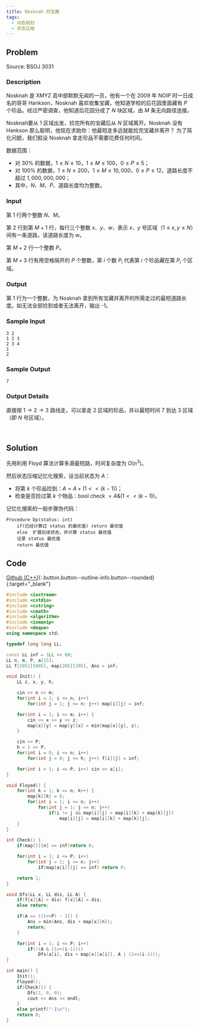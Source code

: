 ```yaml
---
title: Nosknah 的宝藏
tags:
  - 动态规划
  - 状态压缩
---
```


## Problem

Source: BSOJ 3031


### Description

Nosknah 是 XMYZ 高中部默默无闻的一员，他有一个在 2009 年 NOIP 时一日成名的哥哥 Hankson，Nosknah 喜欢收集宝藏，他知道学校的后花园里面藏有 $P$ 个珍品。经过严密调查，他知道后花园分成了 $N$ 块区域，由 $M$ 条无向路径连接。 

Nosknah要从 1 区域出发，捡完所有的宝藏后从 $N$ 区域离开。Nosknah 没有 Hankson 那么聪明，他现在求助你：他最短走多远就能捡完宝藏并离开？ 为了简化问题，我们假设 Nosknah 拿走珍品不需要花费任何时间。

数据范围：

- 对 $30 \%$ 的数据，$1 \leq N \leq 10，1 \leq M \leq 100，0 \leq P \leq 5$；
- 对 $100 \%$ 的数据，$1 \leq N \leq 200，1 \leq M \leq 10,000，0 \leq P \leq 12$，道路长度不超过 $1,000,000,000$；
- 其中，$N$、$M$、$P$、道路长度均为整数。 


### Input

第 1 行两个整数 $N$、$M$。 　

第 2 行到第 $M+1$ 行，每行三个整数 $x$、$y$、$w$，表示 $x$、$y$ 号区域（$1 \leq x, y \leq N$）间有一条道路，该道路长度为 $w$。 

第 $M+2$ 行一个整数 $P$。 

第 $M+3$ 行有用空格隔开的 $P$ 个整数，第 $i$ 个数 $P_i$ 代表第 $i$ 个珍品藏在第 $P_i$ 个区域。


### Output

第 1 行为一个整数，为 Nosknah 拿到所有宝藏并离开的所需走过的最短道路长度。如无法全部捡到或者无法离开，输出 -1。 


### Sample Input

```
3 2 
1 2 3 
2 3 4 
1 
2
```


### Sample Output

```
7
```


### Output Details

直接按 $1 \rightarrow 2 \rightarrow 3$ 路线走，可以拿走 2 区域的珍品，并以最短时间 7 到达 3 区域（即 $N$ 号区域）。

 
&nbsp;

## Solution

先用利用 Floyd 算法计算多源最短路，时间复杂度为 $O(n^3)$。

然后状态压缩记忆化搜索，设当前状态为 $A$：

- 将第 $k$ 个珍品捡到：$A=A+(1<<(k-1))$；
- 检查是否捡过第 $k$ 个物品：bool check $= A \& (1<<(k-1))$。

记忆化搜索的一般步骤伪代码：

```
Procedure Dp(status: int)
    if(已经计算过 status 的最优值) return 最优值       
    else  扩展后续状态，并计算 status 最优值  
    记录 status 最优值  
    return 最优值
```


## Code

[Github (C++)](https://github.com/Renovamen/OI-ACM/blob/master/code/动态规划/状态压缩/BSOJ3031-Nosknah的宝藏.cpp){:.button.button--outline-info.button--rounded}{:target="_blank"}


```c++
#include <iostream>
#include <cstdio>
#include <cstring>
#include <cmath>
#include <algorithm>
#include <iomanip>
#include <deque>
using namespace std;

typedef long long LL;

const LL inf = 1LL << 60;
LL n, m, P, a[15];
LL f[205][5005], map[205][205], Ans = inf;

void Init() {
    LL z, x, y, h;

    cin >> n >> m;
    for(int i = 1; i <= n; i++)
        for(int j = 1; j <= n; j++) map[i][j] = inf;

    for(int i = 1; i <= m; i++) {
        cin >> x >> y >> z;
        map[x][y] = map[y][x] = min(map[x][y], z);
    }

    cin >> P;
    h = 1 << P;
    for(int i = 0; i <= n; i++)
        for(int j = 0; j <= h; j++) f[i][j] = inf;

    for(int i = 1; i <= P; i++) cin >> a[i];
}

void Floyed() {
    for(int k = 1; k <= n; k++) {
        map[k][k] = 0;
        for(int i = 1; i <= n; i++)
            for(int j = 1; j <= n; j++)
                if(i != j && map[i][j] > map[i][k] + map[k][j])
                    map[i][j] = map[i][k] + map[k][j];
    }
}

int Check() {
    if(map[1][n] == inf)return 0;

    for(int i = 1; i <= P; i++)
        for(int j = 1; j <= n; j++)
            if(map[a[i]][j] == inf) return 0;

    return 1;
}

void Dfs(LL x, LL dis, LL A) {
    if(f[x][A] > dis) f[x][A] = dis;
    else return;

    if(A == ((1<<P) - 1)) {
        Ans = min(Ans, dis + map[x][n]);
        return;
    }

    for(int i = 1; i <= P; i++)
        if(!(A & (1<<(i-1))))
            Dfs(a[i], dis + map[x][a[i]], A | (1<<(i-1)));
}

int main() {
    Init();
    Floyed();
    if(Check()) {
        Dfs(1, 0, 0);
        cout << Ans << endl;
    }
    else printf("-1\n");
    return 0;
}
```
